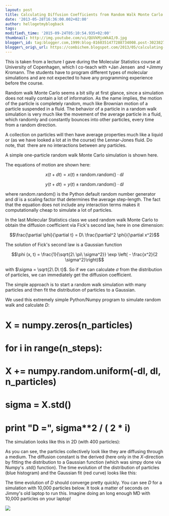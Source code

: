 ```yaml
---
layout: post
title: Calculating Diffusion Coefficients from Random Walk Monte Carlo
date: '2013-05-28T16:36:00.002+02:00'
author: hellogetmyblogback
tags:
modified\_time: '2015-09-24T05:10:54.935+02:00'
thumbnail: http://img.youtube.com/vi/QUVkMjoWkAI/0.jpg
blogger\_id: tag:blogger.com,1999:blog-8160351477288734008.post-3023827171174593771
blogger\_orig\_url: https://combichem.blogspot.com/2013/05/calculating-diffusion-coefficients-from.html
---
```


This is taken from a lecture I gave during the Molecular Statistics course at University of Copenhagen, which I co-teach with +Jan Jensen  and +Jimmy Kromann. The students have to program different types of molecular simulations and are not expected to have any programming experience before the course.



Random walk Monte Carlo seems a bit silly at first glance, since a simulation does not really contain a lot of information. As the name implies, the motion of the particle is completely random, much like Brownian motion of a particle suspended in a fluid. The behavior of a particle in a random walk simulation is very much like the movement of the average particle in a fluid, which randomly and constantly bounces into other particles, every time from a random direction.

A collection on particles will then have average properties much like a liquid or (as we have looked a lot at in the course) the Lennar-Jones fluid. Do note, that  there are no interactions between any particles.



A simple one-particle random walk Monte Carlo simulation is shown here.







The equations of motion are shown here:

$$x(t + dt) =  x(t) \pm \mathrm{random.random()} \cdot \mathrm{d}l $$

$$y(t + dt) =  y(t) \pm \mathrm{random.random()} \cdot \mathrm{d}l $$



where random.random() is the Python default random number generator and $\mathrm{d}l$ is a scaling factor that determines the average step-length. The fact that the equation does not include any interaction terms makes it computationally cheap to simulate a lot of particles.





In the last Molecular Statistics class we used random walk Monte Carlo to obtain the diffusion coefficient via Fick's second law, here in one dimension:

$$\frac{\partial \phi}{\partial t} = D\ \frac{\partial^2 \phi}{\partial x^2}$$

The solution of Fick's second law is a Gaussian function

$$\phi (x, t) = \frac{1}{\sqrt{2\ \pi\ \sigma^2}} \exp \left( - \frac{x^2}{2 \sigma^2}\right)$$

with $\sigma = \sqrt{2\ D\ t}$. So if we can calculate $\sigma$ from the distribution of particles, we can immediately get the diffusion coefficient.

The simple approach is to start a random walk simulation with many particles and then fit the distribution of particles to a Gaussian.



We used this extremely simple Python/Numpy program to simulate random walk and calculate $D$:




# X = numpy.zeros(n\_particles)



# for i in range(n\_steps):

# X += numpy.random.uniform(-dl, dl, n\_particles)

# sigma = X.std()




# print "D =", sigma**2 / ( 2 * i)




The simulation looks like this in 2D (with 400 particles):









As you can see, the particles collectively look like they are diffusing through a medium. The diffusion constant is the derived (here only in the $X$-direction by fitting the distribution to a Gaussian function (which was simpy done via Numpy's .std() function). The time evolution of the distribution of particles (blue histogram) and the Gaussian fit (red curve) looks like this:

















The time evolution of $D$ should converge pretty quickly. You can see $D$ for a simulation with 10,000 particles below. It took a matter of seconds on Jimmy's old laptop to run this. Imagine doing an long enough MD with 10,000 particles on your laptop!




[![](https://blogger.googleusercontent.com/img/b/R29vZ2xl/AVvXsEhqFtSYNZNdvmp7WYhlOavUNiQNyfhnYHjJsI_raUoSfDlF15fMu_8ZhD1X-wpZeD844pm8YI0_hpgvDEMb7l4ySlLVPamlHO0MZ1ixMZ6jC0rVbfx0lJF6-1G9dycY0kptLjz6FoQw2yHs/s320/sigma.png)](https://blogger.googleusercontent.com/img/b/R29vZ2xl/AVvXsEhqFtSYNZNdvmp7WYhlOavUNiQNyfhnYHjJsI_raUoSfDlF15fMu_8ZhD1X-wpZeD844pm8YI0_hpgvDEMb7l4ySlLVPamlHO0MZ1ixMZ6jC0rVbfx0lJF6-1G9dycY0kptLjz6FoQw2yHs/s1600/sigma.png)
